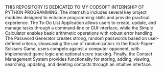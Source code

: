THIS REPOSITORY IS DEDICATED TO MY CODSOFT INTERNSHIP OF PYTHON PROGRAMMING. The internship includes several key project modules designed to enhance programming skills and provide practical experience. The To-Do List Application allows users to create, update, and manage tasks through a command-line or GUI interface, while the Simple Calculator enables basic arithmetic operations with robust error handling. The Password Generator creates strong, random passwords based on user-defined criteria, showcasing the use of randomization. In the Rock-Paper-Scissors Game, users compete against a computer opponent, with implemented game logic and optional score tracking. Finally, the Contact Management System provides functionality for storing, adding, viewing, searching, updating, and deleting contacts through an intuitive interface. 
